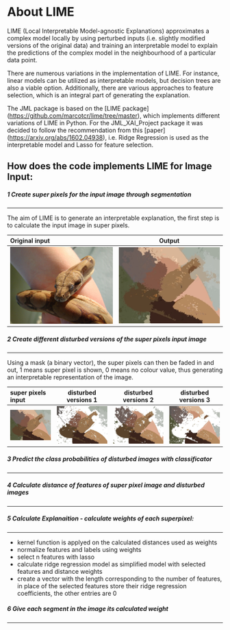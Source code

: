 # About LIME
LIME (Local Interpretable Model-agnostic Explanations) approximates a complex model locally by using perturbed inputs (i.e. slightly modified versions of the original data) and training an interpretable model to explain the predictions of the complex model in the neighbourhood of a particular data point.

There are numerous variations in the implementation of LIME. For instance, linear models can be utilized as interpretable models, but decision trees are also a viable option. Additionally, there are various approaches to feature selection, which is an integral part of generating the explanation.

The JML package is based on the [LIME package] (https://github.com/marcotcr/lime/tree/master), which implements different variations of LIME in Python. For the JML_XAI_Project package it was decided to follow the recommendation from this [paper] (https://arxiv.org/abs/1602.04938), i.e. Ridge Regression is used as the interpretable model and Lasso for feature selection.




## How does the code implements LIME for Image Input:
##### 1 Create super pixels for the input image through segmentation
---
The aim of LIME is to generate an interpretable explanation, the first step is to calculate the input image in super pixels. 

| Original input        | Output                     |
|:---------------------------|:------------------------------:|
| ![](images/boa_constrictor.JPEG)  | ![](images/fudged_image1.jpg)  |


##### 2 Create different disturbed versions of the super pixels input image
---
Using a mask (a binary vector), the super pixels can then be faded in and out, 1 means super pixel is shown, 0 means no colour value, thus generating an interpretable representation of the image.


|  super pixels input             | disturbed versions 1    | disturbed versions 2 | disturbed versions 3       |
|:-------------------------------|:----------------------------:|:------------------------:|:------------------------------:|
| ![](images/fudged_image1.jpg)  | ![](images/fudged_image2.jpg)| ![](images/fudged_image3.jpg) | ![](images/fudged_image4.jpg) |

  
##### 3 Predict the class probabilities of disturbed images with classificator
---

##### 4 Calculate distance of features of super pixel image and disturbed images
---

##### 5 Calculate Explanaition - calculate weights of each superpixel:
---

- kernel function is applyed on the calculated distances used as weights
- normalize features and labels using weights
- select n features with lasso
- calculate ridge regression model as simplified model with selected features and distance weights
- create a vector with the length corresponding to the number of features, in place of the selected features store their ridge regression coefficients, the other entries are 0

##### 6 Give each segment in the image its calculated weight
---



